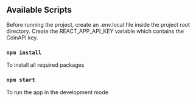 ## Available Scripts

Before running the project, create an .env.local file inside the project root directory.
Create the REACT_APP_API_KEY variable which contains the CoinAPI key. 

### `npm install`

To install all required packages

### `npm start`

To run the app in the development mode